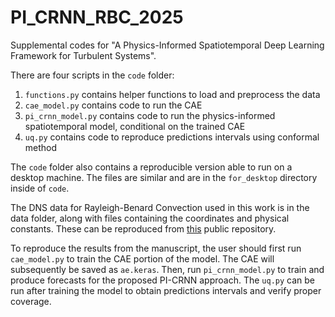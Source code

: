 # PI_CRNN_RBC_2025

Supplemental codes for "A Physics-Informed Spatiotemporal Deep Learning Framework for Turbulent Systems".

There are four scripts in the `code` folder:

1) `functions.py` contains helper functions to load and preprocess the data
2) `cae_model.py` contains code to run the CAE
3) `pi_crnn_model.py` contains code to run the physics-informed spatiotemporal model, conditional on the trained CAE
4) `uq.py` contains code to reproduce predictions intervals using conformal method

The `code` folder also contains a reproducible version able to run on a desktop machine. The files are similar and are in the `for_desktop` directory inside of `code`.

The DNS data for Rayleigh-Benard Convection used in this work is in the data folder, along with files containing the coordinates and physical constants. These can be reproduced from [this](https://git.uwaterloo.ca/SPINS/SPINS_main) public repository.

To reproduce the results from the manuscript, the user should first run `cae_model.py` to train the CAE portion of the model. The CAE will subsequently be saved as `ae.keras`. Then, run `pi_crnn_model.py` to train and produce forecasts for the proposed PI-CRNN approach. The `uq.py` can be run after training the model to obtain predictions intervals and verify proper coverage.
